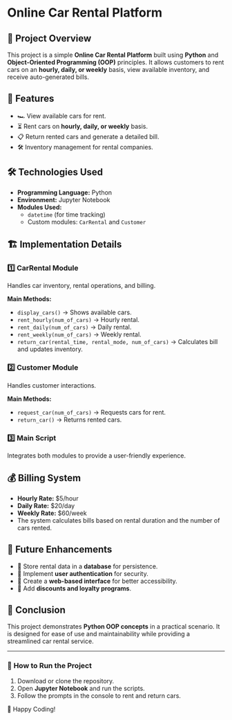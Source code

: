 # Online Car Rental Platform

## 📌 Project Overview
This project is a simple **Online Car Rental Platform** built using **Python** and **Object-Oriented Programming (OOP)** principles. It allows customers to rent cars on an **hourly, daily, or weekly** basis, view available inventory, and receive auto-generated bills.

## 🎯 Features
- 🏎 View available cars for rent.
- ⏳ Rent cars on **hourly, daily, or weekly** basis.
- 📋 Return rented cars and generate a detailed bill.
- 🛠 Inventory management for rental companies.

## 🛠 Technologies Used
- **Programming Language:** Python  
- **Environment:** Jupyter Notebook  
- **Modules Used:**
  - `datetime` (for time tracking)  
  - Custom modules: `CarRental` and `Customer`  

## 🏗 Implementation Details

### **1️⃣ CarRental Module**
Handles car inventory, rental operations, and billing.

**Main Methods:**
- `display_cars()` → Shows available cars.
- `rent_hourly(num_of_cars)` → Hourly rental.
- `rent_daily(num_of_cars)` → Daily rental.
- `rent_weekly(num_of_cars)` → Weekly rental.
- `return_car(rental_time, rental_mode, num_of_cars)` → Calculates bill and updates inventory.

### **2️⃣ Customer Module**
Handles customer interactions.

**Main Methods:**
- `request_car(num_of_cars)` → Requests cars for rent.
- `return_car()` → Returns rented cars.

### **3️⃣ Main Script**
Integrates both modules to provide a user-friendly experience.

## 💰 Billing System
- **Hourly Rate:** $5/hour  
- **Daily Rate:** $20/day  
- **Weekly Rate:** $60/week  
- The system calculates bills based on rental duration and the number of cars rented.

## 🚀 Future Enhancements
- 🔹 Store rental data in a **database** for persistence.  
- 🔹 Implement **user authentication** for security.  
- 🔹 Create a **web-based interface** for better accessibility.  
- 🔹 Add **discounts and loyalty programs**.  

## 📜 Conclusion
This project demonstrates **Python OOP concepts** in a practical scenario. It is designed for ease of use and maintainability while providing a streamlined car rental service.

---

### 🎯 **How to Run the Project**
1. Download or clone the repository.  
2. Open **Jupyter Notebook** and run the scripts.  
3. Follow the prompts in the console to rent and return cars.  

🚀 Happy Coding!
